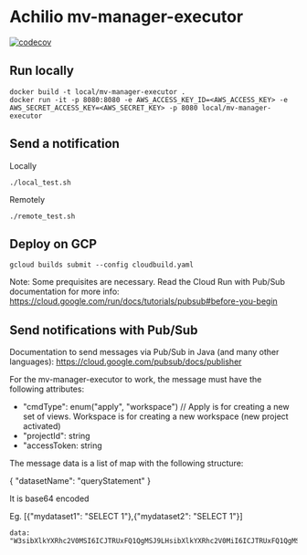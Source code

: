 # Achilio mv-manager-executor

[![codecov](https://codecov.io/gh/achilio/mv-manager-executor/branch/master/graph/badge.svg?token=OLM9U79QD4)](https://codecov.io/gh/achilio/mv-manager-executor)

## Run locally

```
docker build -t local/mv-manager-executor .
docker run -it -p 8080:8080 -e AWS_ACCESS_KEY_ID=<AWS_ACCESS_KEY> -e AWS_SECRET_ACCESS_KEY=<AWS_SECRET_KEY> -p 8080 local/mv-manager-executor
```

## Send a notification

Locally

`./local_test.sh`

Remotely

`./remote_test.sh`

## Deploy on GCP

`gcloud builds submit --config cloudbuild.yaml`

Note: Some prequisites are necessary. Read the Cloud Run with Pub/Sub documentation for more info: https://cloud.google.com/run/docs/tutorials/pubsub#before-you-begin

## Send notifications with Pub/Sub

Documentation to send messages via Pub/Sub in Java (and many other languages): https://cloud.google.com/pubsub/docs/publisher

For the mv-manager-executor to work, the message must have the following attributes:

-   "cmdType": enum("apply", "workspace") // Apply is for creating a new set of views. Workspace is for creating a new workspace (new project activated)
-   "projectId": string
-   "accessToken: string

The message data is a list of map with the following structure:

{
"datasetName": "queryStatement"
}

It is base64 encoded

Eg.
[{"mydataset1": "SELECT 1"},{"mydataset2": "SELECT 1"}]

```
data: "W3sibXlkYXRhc2V0MSI6ICJTRUxFQ1QgMSJ9LHsibXlkYXRhc2V0MiI6ICJTRUxFQ1QgMSJ9XQ=="
```

